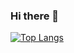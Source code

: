 ### Hi there 👋

[![Top Langs](https://github-readme-stats.vercel.app/api/top-langs/?username=ro1l&layout=compact＆bg_color＝0,0,0)](https://github.com/anuraghazra/github-readme-stats)

